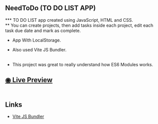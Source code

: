 ## NeedToDo (TO DO LIST APP)

*** TO DO LIST app created using JavaScript, HTML and CSS.  <br/>
** You can create projects, then add tasks inside each project, edit each task due date and mark as complete.<br/>
 
 * App With LocalStorage. <br/>
 * Also used Vite JS Bundler. <br/><br/>
 
 * This project was great to really understand how ES6 Modules works. <br/>
 
 
 ## [◉ Live Preview](https://afolgierini.github.io/need-to-do/) <br/><br/>
 
 
## Links
* [Vite JS Bundler](https://vitejs.dev) <br/>
